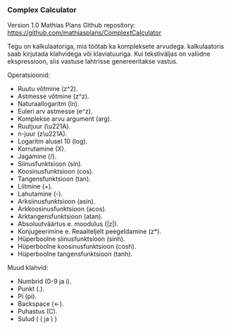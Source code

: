 ### Complex Calculator
Version 1.0
Mathias Plans
Github repository: https://github.com/mathiasplans/ComplextCalculator

Tegu on kalkulaatoriga, mis töötab ka kompleksete arvudega. kalkulaatoris saab kirjutada klahvidega või klaviatuuriga.
Kui tekstiväljas on valiidne ekspressioon, siis vastuse lahtrisse genereeritakse vastus.

Operatsioonid:
* Ruutu võtmine (z^2).
* Astmesse võtmine (z^z).
* Naturaallogaritm (ln).
* Euleri arv astmesse (e^z).
* Komplekse arvu argument (arg).
* Ruutjuur (\u221A).
* n-juur (z\u221A).
* Logaritm alusel 10 (log).
* Korrutamine (X).
* Jagamine (/).
* Siinusfunktsioon (sin).
* Koosinusfunktsioon (cos).
* Tangensfunktsioon (tan).
* Liitmine (+).
* Lahutamine (-).
* Arksiinusfunktsioon (asin).
* Arkkoosinusfunktsioon (acos).
* Arktangensfunktsioon (atan).
* Absoluutväärtus e. moodulus (|z|).
* Konjugeerimine e. Reaalteljelt peegeldamine (z*).
* Hüperboolne siinusfunktsioon (sinh).
* Hüperboolne koosinusfunktsioon (cosh).
* Hüperboolne tangensfunktsioon (tanh).

Muud klahvid:
* Numbrid (0-9 ja i).
* Punkt (.).
* Pi (pi).
* Backspace (<-).
* Puhastus (C).
* Sulud ( ( ja ) )
